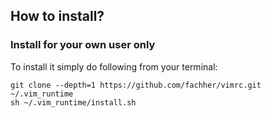 ## How to install?
### Install for your own user only
To install it simply do following from your terminal:

	git clone --depth=1 https://github.com/fachher/vimrc.git ~/.vim_runtime
	sh ~/.vim_runtime/install.sh

